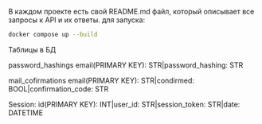 В каждом проекте есть свой README.md файл, который описывает все запросы к API и их ответы.
для запуска:
```bash
docker compose up --build
```

Таблицы в БД

password_hashings
email(PRIMARY KEY): STR|password_hashing: STR

mail_cofirmations
email(PRIMARY KEY): STR|condirmed: BOOL|confirmation_code: STR

Session:
id(PRIMARY KEY): INT|user_id: STR|session_token: STR|date: DATETIME
